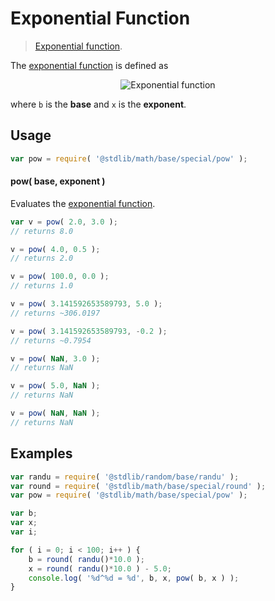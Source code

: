 <!--

@license Apache-2.0

Copyright (c) 2018 The Stdlib Authors.

Licensed under the Apache License, Version 2.0 (the "License");
you may not use this file except in compliance with the License.
You may obtain a copy of the License at

   http://www.apache.org/licenses/LICENSE-2.0

Unless required by applicable law or agreed to in writing, software
distributed under the License is distributed on an "AS IS" BASIS,
WITHOUT WARRANTIES OR CONDITIONS OF ANY KIND, either express or implied.
See the License for the specific language governing permissions and
limitations under the License.

-->

# Exponential Function

> [Exponential function][exponential-function].

<section class="intro">

The [exponential function][exponential-function] is defined as

<!-- <equation class="equation" label="eq:exponential_function" align="center" raw="y = b^x" alt="Exponential function"> -->

<div class="equation" align="center" data-raw-text="y = b^x" data-equation="eq:exponential_function">
    <img src="https://cdn.jsdelivr.net/gh/stdlib-js/stdlib@bb29798906e119fcb2af99e94b60407a270c9b32/lib/node_modules/@stdlib/math/base/special/pow/docs/img/equation_exponential_function.svg" alt="Exponential function">
    <br>
</div>

<!-- </equation> -->

where `b` is the **base** and `x` is the **exponent**.

</section>

<!-- /.intro -->

<section class="usage">

## Usage

```javascript
var pow = require( '@stdlib/math/base/special/pow' );
```

#### pow( base, exponent )

Evaluates the [exponential function][exponential-function].

```javascript
var v = pow( 2.0, 3.0 );
// returns 8.0

v = pow( 4.0, 0.5 );
// returns 2.0

v = pow( 100.0, 0.0 );
// returns 1.0

v = pow( 3.141592653589793, 5.0 );
// returns ~306.0197

v = pow( 3.141592653589793, -0.2 );
// returns ~0.7954

v = pow( NaN, 3.0 );
// returns NaN

v = pow( 5.0, NaN );
// returns NaN

v = pow( NaN, NaN );
// returns NaN
```

</section>

<!-- /.usage -->

<section class="examples">

## Examples

<!-- eslint no-undef: "error" -->

```javascript
var randu = require( '@stdlib/random/base/randu' );
var round = require( '@stdlib/math/base/special/round' );
var pow = require( '@stdlib/math/base/special/pow' );

var b;
var x;
var i;

for ( i = 0; i < 100; i++ ) {
    b = round( randu()*10.0 );
    x = round( randu()*10.0 ) - 5.0;
    console.log( '%d^%d = %d', b, x, pow( b, x ) );
}
```

</section>

<!-- /.examples -->

<!-- Section for related `stdlib` packages. Do not manually edit this section, as it is automatically populated. -->

<section class="related">

</section>

<!-- /.related -->

<!-- Section for all links. Make sure to keep an empty line after the `section` element and another before the `/section` close. -->

<section class="links">

[exponential-function]: https://en.wikipedia.org/wiki/Exponential_function

</section>

<!-- /.links -->
